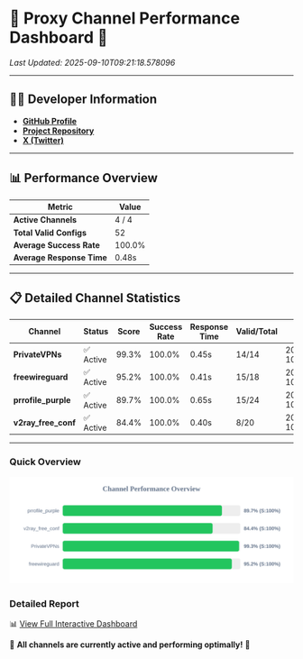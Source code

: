 # 🌟 Proxy Channel Performance Dashboard 🌟

_Last Updated: 2025-09-10T09:21:18.578096_

---

## 👩‍💻 Developer Information

- **[GitHub Profile](https://github.com/4n0nymou3)**  
- **[Project Repository](https://github.com/4n0nymou3/multi-proxy-config-fetcher)**  
- **[X (Twitter)](https://x.com/4n0nymou3)**  

---

## 📊 Performance Overview

| Metric                | Value       |
|-----------------------|-------------|
| **Active Channels**   | 4 / 4       |
| **Total Valid Configs** | 52          |
| **Average Success Rate** | 100.0%      |
| **Average Response Time** | 0.48s       |

---

## 📋 Detailed Channel Statistics

| Channel          | Status     | Score  | Success Rate | Response Time | Valid/Total | Last Success               |
|------------------|------------|--------|--------------|---------------|-------------|----------------------------|
| **PrivateVPNs**  | ✅ Active  | 99.3%  | 100.0% | 0.45s         | 14/14       | 2025-09-10T09:21:18.141265 |
| **freewireguard**  | ✅ Active  | 95.2%  | 100.0% | 0.41s         | 15/18       | 2025-09-10T09:21:18.576670 |
| **prrofile_purple**  | ✅ Active  | 89.7%  | 100.0% | 0.65s         | 15/24       | 2025-09-10T09:21:17.194278 |
| **v2ray_free_conf**  | ✅ Active  | 84.4%  | 100.0% | 0.40s         | 8/20       | 2025-09-10T09:21:17.649156 |

---

### Quick Overview
<div align="center">
  <a href="https://raw.githubusercontent.com/nullluser/NullRepo/refs/heads/main/assets/channel_stats_chart.svg">
    <img src="https://raw.githubusercontent.com/nullluser/NullRepo/refs/heads/main/assets/channel_stats_chart.svg" alt="Source Performance Statistics" width="800">
  </a>
</div>

### Detailed Report
📊 [View Full Interactive Dashboard](https://htmlpreview.github.io/?https://github.com/nullluser/NullRepo/blob/main/assets/performance_report.html)

🎉 **All channels are currently active and performing optimally!** 🎉
